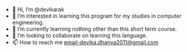 - 👋 Hi, I’m @devikarak
- 👀 I’m interested in learning this program for my studies in computer engineering.
- 🌱 I’m currently learning nothing other than this short term course.
- 💞️ I’m looking to collaborate on learning this language.
- 📫 How to reach me  email-devika.dhanya2011@gmail.com

<!---
devikarak/devikarak is a ✨ special ✨ repository because its `README.md` (this file) appears on your GitHub profile.
You can click the Preview link to take a look at your changes.
--->
